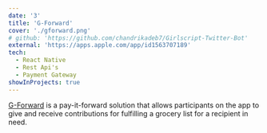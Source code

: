 ```yaml
---
date: '3'
title: 'G-Forward'
cover: './gforward.png'
# github: 'https://github.com/chandrikadeb7/Girlscript-Twitter-Bot'
external: 'https://apps.apple.com/app/id1563707189'
tech:
  - React Native
  - Rest Api's
  - Payment Gateway
showInProjects: true
---
```


[G-Forward](https://www.cubix.co/work/g-forward) is a pay-it-forward solution that allows participants on the app to give and receive contributions for fulfilling a grocery list for a recipient in need.

